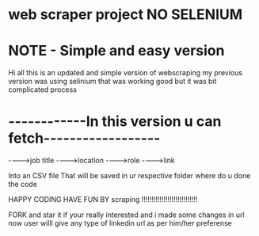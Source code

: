 # web scraper project NO SELENIUM

# NOTE - Simple and easy version

Hi all this is an updated and simple version of webscraping my previous version was using selinium that was working good but it was bit complicated process

# ------------In this version u can fetch------------------

---->job title
---->location
---->role
---->link


Into an CSV file That will be saved in ur respective folder where do u done the code

HAPPY CODING HAVE FUN BY scraping !!!!!!!!!!!!!!!!!!!!!!!!!!!!

FORK and star it if your really interested
and i made some changes in url now user willl give any type of linkedin url as per him/her preferense
